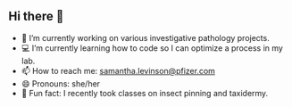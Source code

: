 ## Hi there 👋

- 🔬 I’m currently working on various investigative pathology projects. 
- 💻 I’m currently learning how to code so I can optimize a process in my lab. 
- 📫 How to reach me: samantha.levinson@pfizer.com 
- 😄 Pronouns: she/her
- 🦋 Fun fact: I recently took classes on insect pinning and taxidermy. 
